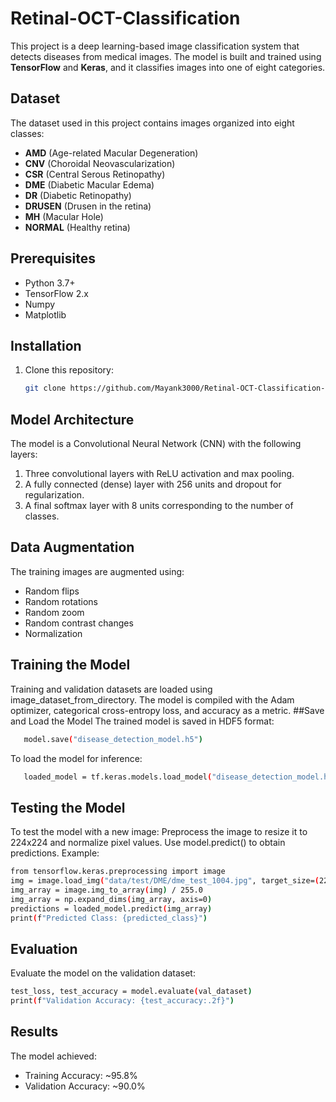 # Retinal-OCT-Classification

This project is a deep learning-based image classification system that detects diseases from medical images. The model is built and trained using **TensorFlow** and **Keras**, and it classifies images into one of eight categories.

## Dataset

The dataset used in this project contains images organized into eight classes:

- **AMD** (Age-related Macular Degeneration)
- **CNV** (Choroidal Neovascularization)
- **CSR** (Central Serous Retinopathy)
- **DME** (Diabetic Macular Edema)
- **DR** (Diabetic Retinopathy)
- **DRUSEN** (Drusen in the retina)
- **MH** (Macular Hole)
- **NORMAL** (Healthy retina)

## Prerequisites
- Python 3.7+
- TensorFlow 2.x
- Numpy
- Matplotlib

## Installation
1. Clone this repository:
   ```bash
   git clone https://github.com/Mayank3000/Retinal-OCT-Classification-.git

## Model Architecture
The model is a Convolutional Neural Network (CNN) with the following layers:

1. Three convolutional layers with ReLU activation and max pooling.
2. A fully connected (dense) layer with 256 units and dropout for regularization.
3. A final softmax layer with 8 units corresponding to the number of classes.
## Data Augmentation
The training images are augmented using:

- Random flips
- Random rotations
- Random zoom
- Random contrast changes
- Normalization

## Training the Model
Training and validation datasets are loaded using image_dataset_from_directory.
The model is compiled with the Adam optimizer, categorical cross-entropy loss, and accuracy as a metric.
##Save and Load the Model
The trained model is saved in HDF5 format:
```bash
   model.save("disease_detection_model.h5")
```
To load the model for inference:
```bash
   loaded_model = tf.keras.models.load_model("disease_detection_model.h5")
```
## Testing the Model
To test the model with a new image:
Preprocess the image to resize it to 224x224 and normalize pixel values.
Use model.predict() to obtain predictions.
Example:
```bash
from tensorflow.keras.preprocessing import image
img = image.load_img("data/test/DME/dme_test_1004.jpg", target_size=(224, 224))
img_array = image.img_to_array(img) / 255.0
img_array = np.expand_dims(img_array, axis=0)
predictions = loaded_model.predict(img_array)
print(f"Predicted Class: {predicted_class}")
```
## Evaluation
Evaluate the model on the validation dataset:
```bash
test_loss, test_accuracy = model.evaluate(val_dataset)
print(f"Validation Accuracy: {test_accuracy:.2f}")
```
## Results
The model achieved:
- Training Accuracy: ~95.8%
- Validation Accuracy: ~90.0%
